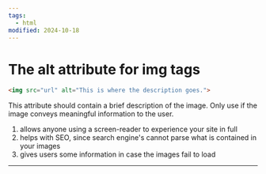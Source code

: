```yaml
---
tags:
  - html
modified: 2024-10-18
---
```

# The alt attribute for img tags

```html
<img src="url" alt="This is where the description goes.">
```

This attribute should contain a brief description of the image. Only use if the image conveys meaningful information to the user.

1. allows anyone using a screen-reader to experience your site in full
2. helps with SEO, since search engine's cannot parse what is contained in your images
3. gives users some information in case the images fail to load

---
